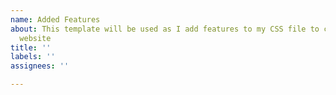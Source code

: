 ```yaml
---
name: Added Features
about: This template will be used as I add features to my CSS file to customize my
  website
title: ''
labels: ''
assignees: ''

---
```



